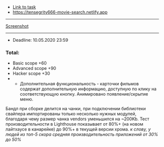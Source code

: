 * [Link to task](https://github.com/rolling-scopes-school/tasks/blob/master/tasks/movie-search.md)
* https://tensegrity666-movie-search.netlify.app
______________________________________________________________________________
[Screenshot](https://yadi.sk/i/cwTXQzbmcINYpA)
______________________________________________________________________________
* Deadline: 10.05.2020 23:59

### Total:
* Basic scope +60
* Advanced scope +90
* Hacker scope +30
* * Дополнительная функциональность - карточки фильмов содержат дополнительную информацию, доступную по клику на соответствующую кнопку. Анимировано появление/скрытие меню.

Бандл при сборке делится на чанки, при подключении библиотеки свайпера импортированы только несколько нужных модулей, благодаря чему размер чанка vendors уменьшился на ~200Kb. Тест производительности в Lighthouse показывает от 80%+ (на новом лайтхаусе в канарейке) до 90%+ в текущей версии хрома.
_к слову, у людей из топ-5 скора средняя производительность приложений от 30% до 50%_
